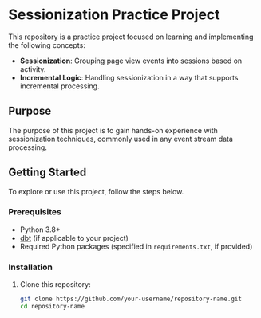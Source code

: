 # Sessionization Practice Project

This repository is a practice project focused on learning and implementing the following concepts:

- **Sessionization**: Grouping page view events into sessions based on activity.
- **Incremental Logic**: Handling sessionization in a way that supports incremental processing.

## Purpose

The purpose of this project is to gain hands-on experience with sessionization techniques, commonly used in any event stream data processing. 

## Getting Started

To explore or use this project, follow the steps below.

### Prerequisites

- Python 3.8+
- [dbt](https://www.getdbt.com/) (if applicable to your project)
- Required Python packages (specified in `requirements.txt`, if provided)

### Installation

1. Clone this repository:
   ```bash
   git clone https://github.com/your-username/repository-name.git
   cd repository-name
